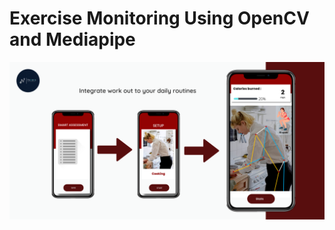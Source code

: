 # Exercise Monitoring Using OpenCV and Mediapipe

![Concept](/Images/ConceptImage.png?raw=true "Concept")
